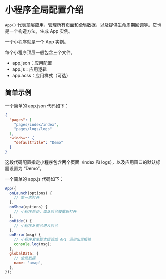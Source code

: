 # 小程序全局配置介绍

`App()` 代表顶层应用，管理所有页面和全局数据，以及提供生命周期回调等。它也是一个构造方法，生成 App 实例。

一个小程序就是一个 App 实例。

每个小程序顶层一般包含三个文件。

- app.json：应用配置
- app.js：应用逻辑
- app.acss：应用样式（可选）

## 简单示例

一个简单的 app.json 代码如下：

```json
{
  "pages": [
    "pages/index/index",
    "pages/logs/logs"
  ],
  "window": {
    "defaultTitle": "Demo"
  }
}
```

这段代码配置指定小程序包含两个页面（index 和 logs），以及应用窗口的默认标题设置为 “Demo”。

一个简单的 app.js 代码如下：

```javascript
App({
  onLaunch(options) {
    // 第一次打开
  },
  onShow(options) {
    // 小程序启动，或从后台被重新打开
  },
  onHide() {
    // 小程序从前台进入后台
  },
  onError(msg) {
    // 小程序发生脚本错误或 API 调用出现报错
    console.log(msg);
  },
  globalData: {
	// 全局数据
    name: 'amap',
  },
});
```
